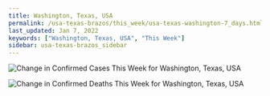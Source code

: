 ```yaml
---
title: Washington, Texas, USA
permalink: /usa-texas-brazos/this_week/usa-texas-washington-7_days.html
last_updated: Jan 7, 2022
keywords: ["Washington, Texas, USA", "This Week"]
sidebar: usa-texas-brazos_sidebar
---
```


![Change in Confirmed Cases This Week for Washington, Texas, USA](/covid_tracker/images/graphs/usa-texas-washington-delta_confirmed-7_days_graph.png)

![Change in Confirmed Deaths This Week for Washington, Texas, USA](/covid_tracker/images/graphs/usa-texas-washington-delta_deaths-7_days_graph.png)
